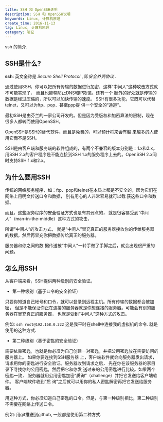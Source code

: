 ```yaml
---
title: SSH 和 OpenSSH说明
description: SSH 和 OpenSSH说明
keywords: Linux, 计算机原理
create_time: 2016-11-13
tag: Linux, 计算机原理
category: 笔记
---
```


ssh 的简介.

## SSH是什么?
**ssh**: 英文全称是 *Secure Shell Protocol* , 即*安全外壳协议* . 

通过使用SSH，你可以把所有传输的数据进行加密，这样“中间人”这种攻击方式就不可能实现了， 而且也能够防止DNS和IP欺骗。还有一个 额外的好处就是传输的数据是经过压缩的，所以可以加快传输的速度。 SSH有很多功能，它既可以代替telnet，又可以为ftp、pop、甚至ppp提 供一个安全的“通道”。 

最初SSH是由芬兰的一家公司开发的。但是因为受版权和加密算法的限制，现在很多人都转而使用OpenSSH。 

OpenSSH是SSH的替代软件，而且是免费的，可以预计将来会有越 来越多的人使用它而不是SSH。 

SSH是由客户端和服务端的软件组成的，有两个不兼容的版本分别是：1.x和2.x。 用SSH 2.x的客户程序是不能连接到SSH 1.x的服务程序上去的。OpenSSH 2.x同时支持SSH 1.x和2.x。 

## 为什么要用SSH
传统的网络服务程序，如：ftp、pop和telnet在本质上都是不安全的，因为它们在网络上用明文传送口令和数据， 别有用心的人非常容易就可以截 获这些口令和数据。

而且，这些服务程序的安全验证方式也是有其弱点的， 就是很容易受到“中间人”（man-in-the-middle）这种方式的攻击。

所谓“中间人”的攻击方式， 就是“中间人”冒充真正的服务器接收你的传给服务器的数据，然后再冒充你把数据传给真正的服务器。 

服务器和你之间的数 据传送被“中间人”一转手做了手脚之后，就会出现很严重的问题。

## 怎么用SSH
从客户端来看，SSH提供两种级别的安全验证。 

* 第一种级别（基于口令的安全验证）

只要你知道自己帐号和口令，就可以登录到远程主机。所有传输的数据都会被加密， 但是不能保证你正在连接的服务器就是你想连接的服务器。可能会有别的服务器在冒充真正的服务器， 也就是受到“中间人”这种方式的攻击。

例如: `ssh root@192.168.0.222`
这是我平时在shell中连接我的虚拟机的命令. 就是使用的这种方式. 

 
* 第二种级别（基于密匙的安全验证）

需要依靠密匙，也就是你必须为自己创建一对密匙，并把公用密匙放在需要访问的服务器上。 如果你要连接到SSH服务器 上，客户端软件就会向服务器发出请求，请求用你的密匙进行安全验证。服务器收到请求之后， 先在你在该服务器的家目录下寻找你的公用密匙，然后把它和你发 送过来的公用密匙进行比较。如果两个密匙一致， 服务器就用公用密匙加密“质询”（challenge）并把它发送给客户端软件。 客户端软件收到“质 询”之后就可以用你的私人密匙解密再把它发送给服务器。 

用这种方式，你必须知道自己密匙的口令。但是，与第一种级别相比，第二种级别不需要在网络上传送口令。

例如: 用git推送到github, 一般都是使用第二种方式. 






